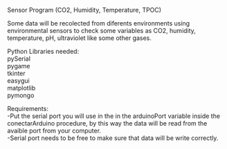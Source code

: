 Sensor Program (CO2, Humidity, Temperature, TPOC)

Some data will be recolected from diferents environments using environmental sensors to check some variables as CO2, humidity, temperature, pH, ultraviolet like some other gases.<br>

Python Libraries needed:<br>
pySerial<br>
pygame<br>
tkinter<br>
easygui<br>
matplotlib<br>
pymongo<br>

Requirements:<br>
-Put the serial port you will use in the in the arduinoPort variable inside the conectarArduino procedure, by this way the data will be read from the avaible port from your computer.<br>
-Serial port needs to be free to make sure that data will be write correctly.
